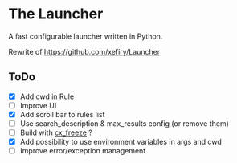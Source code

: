 # The Launcher

A fast configurable launcher written in Python.

Rewrite of <https://github.com/xefiry/Launcher>

## ToDo

- [x] Add cwd in Rule
- [ ] Improve UI
- [x] Add scroll bar to rules list
- [ ] Use search_description & max_results config (or remove them)
- [ ] Build with [cx_freeze](https://cx-freeze.readthedocs.io/en/stable/setup_script.html) ?
- [x] Add possibility to use environment variables in args and cwd
- [ ] Improve error/exception management
